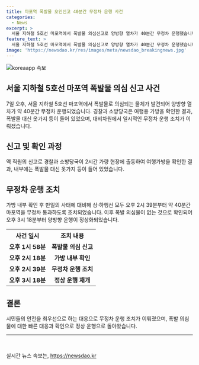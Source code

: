```yaml
---
title: 마포역 폭발물 오인신고 40분간 무정차 운행 사건
categories:
  - News
excerpt: >
  서울 지하철 5호선 마포역에서 폭발물 의심신고로 양방향 열차가 40분간 무정차 운행했습니다. 역 직원의 신고로 경찰과 소방당국이 여행가방을 확인했고, 옷가지 등이 들어있는 것으로 밝혀졌습니다. 상황이 안전하다는 판단을 받아 양방향 운행이 정상화되었으며, 무정차 조치는 만일을 대비한 조치로 이후에 해제되었습니다.
feature_text: >
  서울 지하철 5호선 마포역에서 폭발물 의심신고로 양방향 열차가 40분간 무정차 운행했습니다. 역 직원의 신고로 경찰과 소방당국이 여행가방을 확인했고, 옷가지 등이 들어있는 것으로 밝혀졌습니다. 상황이 안전하다는 판단을 받아 양방향 운행이 정상화되었으며, 무정차 조치는 만일을 대비한 조치로 이후에 해제되었습니다.
image: 'https://newsdao.kr/res/images/meta/newsdao_breakingnews.jpg'
---
```


<p><img src="https://newsdao.kr/res/images/meta/newsdao_breakingnews.jpg" alt="koreaapp 속보" /></p>

<h2 data-ke-size="size26">서울 지하철 5호선 마포역 폭발물 의심 신고 사건</h2>

<p data-ke-size="size16">7일 오후, 서울 지하철 5호선 마포역에서 폭발물로 의심되는 물체가 발견되어 양방향 열차가 약 40분간 무정차 운행되었습니다. 경찰과 소방당국은 여행용 가방을 확인한 결과, 폭발물 대신 옷가지 등이 들어 있었으며, 대비차원에서 일시적인 무정차 운행 조치가 이뤄졌습니다.</p>

<h2 data-ke-size="size24">신고 및 확인 과정</h2>

<p data-ke-size="size16">역 직원의 신고로 경찰과 소방당국이 2시간 가량 현장에 출동하여 여행가방을 확인한 결과, 내부에는 폭발물 대신 옷가지 등이 들어 있었습니다.</p>

<h2 data-ke-size="size24">무정차 운행 조치</h2>

<p data-ke-size="size16">가방 내부 확인 후 만일의 사태에 대비해 상·하행선 모두 오후 2시 39분부터 약 40분간 마포역을 무정차 통과하도록 조치되었습니다. 이후 폭발 의심물이 없는 것으로 확인되어 오후 3시 18분부터 양방향 운행이 정상화되었습니다.</p>

<table>
  <tr>
    <th>사건 일시</th>
    <th>조치 내용</th>
  </tr>
  <tr>
    <td style="text-align: center; height: 17px;"><b>오후 1시 58분</b></td>
    <td style="text-align: center; height: 17px;"><b>폭발물 의심 신고</b></td>
  </tr>
  <tr>
    <td style="text-align: center; height: 17px;"><b>오후 2시 18분</b></td>
    <td style="text-align: center; height: 17px;"><b>가방 내부 확인</b></td>
  </tr>
  <tr>
    <td style="text-align: center; height: 17px;"><b>오후 2시 39분</b></td>
    <td style="text-align: center; height: 17px;"><b>무정차 운행 조치</b></td>
  </tr>
  <tr>
    <td style="text-align: center; height: 17px;"><b>오후 3시 18분</b></td>
    <td style="text-align: center; height: 17px;"><b>정상 운행 재개</b></td>
  </tr>
</table>

<h2 data-ke-size="size24">결론</h2>

<p data-ke-size="size16">시민들의 안전을 최우선으로 하는 대응으로 무정차 운행 조치가 이뤄졌으며, 폭발 의심물에 대한 빠른 대응과 확인으로 정상 운행으로 돌아왔습니다.</p>

<hr data-ke-size="size24">

<p data-ke-size="size16">&nbsp;</p>
실시간 뉴스 속보는, <a href="https://newsdao.kr" rel="dofollow">https://newsdao.kr</a>


